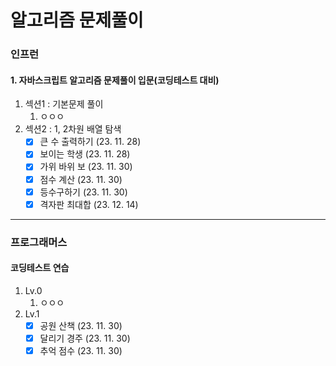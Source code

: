 알고리즘 문제풀이
===

### 인프런
#### 1. 자바스크립트 알고리즘 문제풀이 입문(코딩테스트 대비)
1. 섹션1 : 기본문제 풀이
   1. ㅇㅇㅇ 
2. 섹션2 : 1, 2차원 배열 탐색
   - [x] 큰 수 출력하기 (23. 11. 28)
   - [x] 보이는 학생 (23. 11. 28)
   - [x] 가위 바위 보 (23. 11. 30)
   - [x] 점수 계산 (23. 11. 30)
   - [x] 등수구하기 (23. 11. 30)
   - [x] 격자판 최대합 (23. 12. 14)

-------
### 프로그래머스
#### 코딩테스트 연습
1. Lv.0
   1. ㅇㅇㅇ
2. Lv.1
   - [x] 공원 산책 (23. 11. 30)
   - [x] 달리기 경주 (23. 11. 30)
   - [x] 추억 점수 (23. 11. 30)
